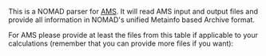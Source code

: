 This is a NOMAD parser for [AMS](https://www.scm.com). It will read AMS input and
output files and provide all information in NOMAD's unified Metainfo based Archive format.

For AMS please provide at least the files from this table if applicable to your
calculations (remember that you can provide more files if you want):

